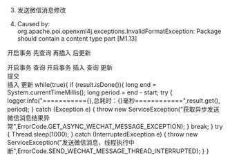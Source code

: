 


3. 发送微信消息修改

4. Caused by: org.apache.poi.openxml4j.exceptions.InvalidFormatException: Package should contain a content type part [M1.13]

开启事务
先查询 
再插入
后更新

开启事务
查询      开启事务
插入      查询
更新      
提交      
          插入
          更新
				while(true){
			    if (result.isDone()){
                    long end = System.currentTimeMillis();
                    long period = end - start;
                    try {
                        logger.info("==========={},总耗时：{}毫秒============",result.get(), period);
                    } catch (Exception e) {
                        throw new ServiceException("获取异步发送微信消息结果异常",ErrorCode.GET_ASYNC_WECHAT_MESSAGE_EXCEPTION);
                    }
                    break;
                }
                try {
                    Thread.sleep(1000);
                } catch (InterruptedException e) {
                    throw new ServiceException("发送微信消息，线程执行中断",ErrorCode.SEND_WECHAT_MESSAGE_THREAD_INTERRUPTED);
                }
            }